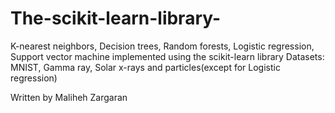 # The-scikit-learn-library-
K-nearest neighbors, Decision trees, Random forests, Logistic regression, Support vector machine implemented using the scikit-learn library 
Datasets: MNIST, Gamma ray, Solar x-rays and particles(except for Logistic regression)

Written by Maliheh Zargaran
